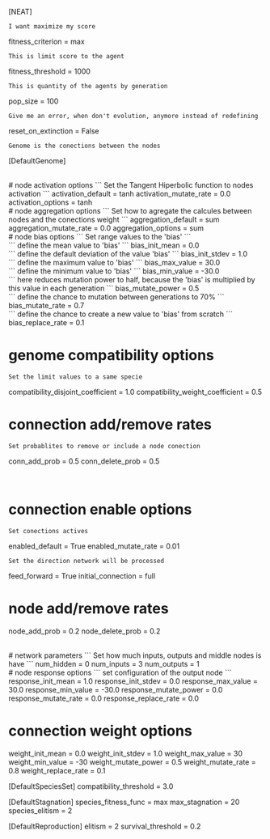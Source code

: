 
[NEAT]
```
I want maximize my score
```
fitness_criterion  = max

```
This is limit score to the agent
```
fitness_threshold  = 1000

```
This is quantity of the agents by generation
```
pop_size = 100

```
Give me an error, when don't evolution, anymore instead of redefining
```
reset_on_extinction   = False

```
Genome is the conections between the nodes
```
[DefaultGenome]

<br />
# node activation options
```
Set the Tangent Hiperbolic function to nodes activation 
```
activation_default      = tanh
activation_mutate_rate  = 0.0
activation_options      = tanh

<br />
# node aggregation options
```
Set how to agregate the calcules between nodes and the conections weight
```
aggregation_default     = sum
aggregation_mutate_rate = 0.0
aggregation_options     = sum

<br />
# node bias options
```
Set range values to the 'bias'
```
<br />
```
define the mean value to 'bias'
```
bias_init_mean          = 0.0
<br />
```
define the default deviation of the value 'bias'
```
bias_init_stdev         = 1.0
<br />
```
define the maximum value to 'bias'
```
bias_max_value          = 30.0
<br />
```
define the minimum value to 'bias'
```
bias_min_value          = -30.0
<br />
```
here reduces mutation power to half, because the 'bias' is multiplied by this value in each generation
```
bias_mutate_power       = 0.5
<br />
```
define the chance to mutation between generations to 70%
```
bias_mutate_rate        = 0.7
<br />
```
define the chance to create a new value to 'bias' from scratch
```
bias_replace_rate       = 0.1
<br />

# genome compatibility options
```
Set the limit values to a same specie
```
compatibility_disjoint_coefficient = 1.0
compatibility_weight_coefficient   = 0.5
<br />

# connection add/remove rates
```
Set probablites to remove or include a node conection
```
conn_add_prob           = 0.5
conn_delete_prob        = 0.5

<br />

# connection enable options
```
Set conections actives
```
enabled_default         = True
enabled_mutate_rate     = 0.01
<br />
```
Set the direction network will be processed
```
feed_forward            = True
initial_connection      = full

# node add/remove rates
node_add_prob           = 0.2
node_delete_prob        = 0.2

<br />
# network parameters
```
Set how much inputs, outputs and middle nodes is have
```
num_hidden              = 0
num_inputs              = 3
num_outputs             = 1

<br />
# node response options
```
set configuration of the output node
```
response_init_mean      = 1.0
response_init_stdev     = 0.0
response_max_value      = 30.0
response_min_value      = -30.0
response_mutate_power   = 0.0
response_mutate_rate    = 0.0
response_replace_rate   = 0.0

# connection weight options
weight_init_mean        = 0.0
weight_init_stdev       = 1.0
weight_max_value        = 30
weight_min_value        = -30
weight_mutate_power     = 0.5
weight_mutate_rate      = 0.8
weight_replace_rate     = 0.1

[DefaultSpeciesSet]
compatibility_threshold = 3.0

[DefaultStagnation]
species_fitness_func = max
max_stagnation       = 20
species_elitism      = 2

[DefaultReproduction]
elitism            = 2
survival_threshold = 0.2